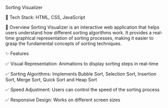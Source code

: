 Sorting Visualizer


📌 Tech Stack: HTML, CSS, JavaScript


🔹 Overview
Sorting Visualizer is an interactive web application that helps users understand how different sorting algorithms work. It provides a real-time graphical representation of sorting processes, making it easier to grasp the fundamental concepts of sorting techniques.

✨ Features

✅ Visual Representation: Animations to display sorting steps in real-time

✅ Sorting Algorithms: Implements Bubble Sort, Selection Sort, Insertion Sort, Merge Sort, Quick Sort and Heap Sort

✅ Speed Adjustment: Users can control the speed of the sorting process

✅ Responsive Design: Works on different screen sizes
